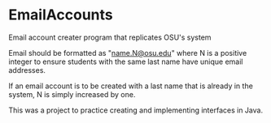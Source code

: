 # EmailAccounts
Email account creater program that replicates OSU's system

Email should be formatted as "name.N@osu.edu" where N is a positive integer to ensure students with the same last name have unique 
email addresses.

If an email account is to be created with a last name that is already in the system, N is simply increased by one.

This was a project to practice creating and implementing interfaces in Java.
